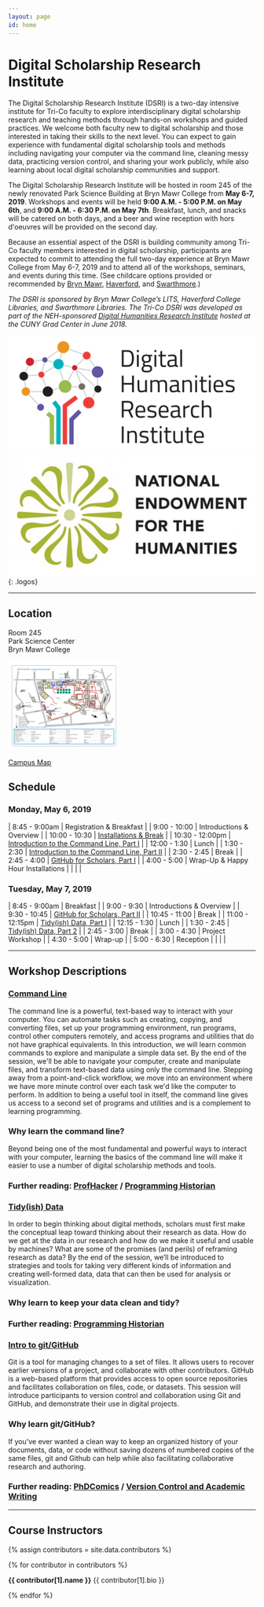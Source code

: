 ```yaml
---
layout: page
id: home
---
```


# **Digital Scholarship Research Institute**

The Digital Scholarship Research Institute (DSRI) is a two-day intensive institute for Tri-Co faculty to explore interdisciplinary digital scholarship research and teaching methods through hands-on workshops and guided practices. We welcome both faculty new to digital scholarship and those interested in taking their skills to the next level. You can expect to gain experience with fundamental digital scholarship tools and methods including navigating your computer via the command line, cleaning messy data, practicing version control, and sharing your work publicly, while also learning about local digital scholarship communities and support.

The Digital Scholarship Research Institute will be hosted in room 245 of the newly renovated Park Science Building at Bryn Mawr College from **May 6-7, 2019**. Workshops and events will be held **9:00 A.M. - 5:00 P.M. on May 6th**, and **9:00 A.M. - 6:30 P.M. on May 7th**.  Breakfast, lunch, and snacks will be catered on both days, and a beer and wine reception with hors d'oeuvres will be provided on the second day.

Because an essential aspect of the DSRI is building community among Tri-Co faculty members interested in digital scholarship, participants are expected to commit to attending the full two-day experience at Bryn Mawr College from May 6-7, 2019 and to attend all of the workshops, seminars, and events during this time.  (See childcare options provided or recommended by [Bryn Mawr](https://www.brynmawr.edu/humanresources/daycare-assistance), [Haverford](https://www.haverford.edu/sites/default/files/Office/Provost/HC-Daycare-Recommendations.pdf), and [Swarthmore](https://www.swarthmore.edu/human-resources/child-and-eldercare-resources).)

*The DSRI is sponsored by Bryn Mawr College’s LITS, Haverford College Libraries, and Swarthmore Libraries. The Tri-Co DSRI was developed as part of the NEH-sponsored [Digital Humanities Research Institute](http://dhinstitutes.org/) hosted at the CUNY Grad Center in June 2018.*

[![digital humanities research institute logo](images/DHRI-03.svg)](http://dhinstitutes.org/)
[![national endowment for the humanities logo](images/NEH_stacked_logo-01_full-color.jpg)](https://www.neh.gov/)
{: .logos}



---

## Location

Room 245<br/>
Park Science Center<br/>
Bryn Mawr College<br/>

[![Bryn Mawr College Campus Map](images/map.png)](images/access_map_2018.pdf)

[Campus Map](images/access_map_2018.pdf)

## Schedule

### **Monday, May 6, 2019**

| 8:45 - 9:00am | Registration & Breakfast |
| 9:00 - 10:00 | Introductions & Overview |
| 10:00 - 10:30 | [Installations & Break](https://github.com/tri-cods/install) |
| 10:30 - 12:00pm | [Introduction to the Command Line, Part I](https://github.com/tri-cods/command-line) |
| 12:00 - 1:30 | Lunch |
| 1:30 - 2:30 | [Introduction to the Command Line, Part II](https://github.com/tri-cods/command-line) |
| 2:30 - 2:45 | Break |
| 2:45 - 4:00 | [GitHub for Scholars, Part I](https://github.com/tri-cods/github) |
| 4:00 - 5:00 | Wrap-Up & Happy Hour Installations |
| | |


### **Tuesday, May 7, 2019**

| 8:45 - 9:00am | Breakfast |
| 9:00 - 9:30 | Introductions & Overview |
| 9:30 - 10:45 | [GitHub for Scholars, Part II](https://github.com/tri-cods/github) |
| 10:45 - 11:00 | Break |
| 11:00 - 12:15pm | [Tidy(ish) Data, Part I](https://github.com/tri-cods/tidy-data) |
| 12:15 - 1:30 | Lunch |
| 1:30 - 2:45 | [Tidy(ish) Data, Part 2](https://github.com/tri-cods/tidy-data) |
| 2:45 - 3:00 | Break |
| 3:00 - 4:30 | Project Workshop |
| 4:30 - 5:00 | Wrap-up |
| 5:00 - 6:30 | Reception |
| | |

---

## Workshop Descriptions

### **[Command Line](https://github.com/tri-cods/command-line)**

The command line is a powerful, text-based way to interact with your computer. You can automate tasks such as creating, copying, and converting files, set up your programming environment, run programs, control other computers remotely, and access programs and utilities that do not have graphical equivalents. In this introduction, we will learn common commands to explore and manipulate a simple data set. By the end of the session, we'll be able to navigate your computer, create and manipulate files, and transform text-based data using only the command line. Stepping away from a point-and-click workflow, we move into an environment where we have more minute control over each task we'd like the computer to perform. In addition to being a useful tool in itself, the command line gives us access to a second set of programs and utilities and is a complement to learning programming.

### Why learn the command line?

Beyond being one of the most fundamental and powerful ways to interact with your computer, learning the basics of the command line will make it easier to use a number of digital scholarship methods and tools.

### Further reading: [ProfHacker](https://www.chronicle.com/blogs/profhacker/the-profhacker-guide-to-the-command-line/36125) / [Programming Historian](https://programminghistorian.org/en/lessons/intro-to-bash)

### **[Tidy(ish) Data](https://github.com/tri-cods/command-line)**

In order to begin thinking about digital methods, scholars must first make the conceptual leap toward thinking about their research as data. How do we get at the data in our research and how do we make it useful and usable by machines? What are some of the promises (and perils) of reframing research as data? By the end of the session, we’ll be introduced to strategies and tools for taking very different kinds of information and creating well-formed data, data that can then be used for analysis or visualization.

### Why learn to keep your data clean and tidy?

### Further reading: [Programming Historian](https://programminghistorian.org/en/lessons/cleaning-data-with-openrefine#why-should-historians-care-about-data-quality)

### **[Intro to git/GitHub](https://github.com/tri-cods/github)**

Git is a tool for managing changes to a set of files. It allows users to recover earlier versions of a project, and collaborate with other contributors. GitHub is a web-based platform that provides access to open source repositories and facilitates collaboration on files, code, or datasets. This session will introduce participants to version control and collaboration using Git and GitHub, and demonstrate their use in digital projects.

### Why learn git/GitHub?

If you’ve ever wanted a clean way to keep an organized history of your documents, data, or code without saving dozens of numbered copies of the same files, git and Github can help while also facilitating collaborative research and authoring.

### Further reading: [PhDComics](http://phdcomics.com/comics/archive_print.php?comicid=1531) / [Version Control and Academic Writing](https://www.colinmclear.net/posts/versioncontrol/)

---

## Course Instructors

<div class="contributors-gallery">
{% assign contributors = site.data.contributors %}

{% for contributor in contributors %}

<div class="contributor">
<div class="avatar" style="background-image:url({{ contributor[1].image | prepend: 'images/' }});" alt="{{ contributor[1].name }}"></div>
<div class="bio">
<p>
<strong>{{ contributor[1].name }}</strong>
{{ contributor[1].bio }}
</p>
</div>
<div class="clearfix"></div>
</div>
{% endfor %}
</div>